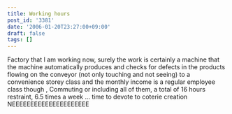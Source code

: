 ```yaml
---
title: Working hours
post_id: '3381'
date: '2006-01-20T23:27:00+09:00'
draft: false
tags: []
---
```


Factory that I am working now, surely the work is certainly a machine that the machine automatically produces and checks for defects in the products flowing on the conveyor (not only touching and not seeing) to a convenience storey class and the monthly income is a regular employee class though , Commuting or including all of them, a total of 16 hours restraint, 6.5 times a week ... time to devote to coterie creation NEEEEEEEEEEEEEEEEEEEEE
